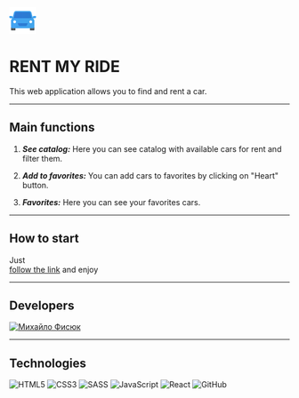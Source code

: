 ![logo](public/favicon.png)

# RENT MY RIDE

This web application allows you to find and rent a car.

---

## Main functions

1. **_See catalog:_** Here you can see catalog with available cars for rent and filter them.

2. **_Add to favorites:_** You can add cars to favorites by clicking on "Heart" button.

3. **_Favorites:_** Here you can see your favorites cars.

---

## How to start

Just  
[follow the link](https://slipuykamin.github.io/rent-my-ride)
and enjoy

---

## Developers

[![Михайло Фисюк](https://res.cloudinary.com/dsnmulvwe/image/upload/v1693939937/%D0%91%D0%B5%D0%B7_%D0%B8%D0%BC%D0%B5%D0%BD%D0%B8-1_hlpvw1.png)](https://github.com/SlipuyKamiN)

---

## Technologies

![HTML5](https://img.shields.io/badge/html5-%23E34F26.svg?style=for-the-badge&logo=html5&logoColor=white)
![CSS3](https://img.shields.io/badge/css3-%231572B6.svg?style=for-the-badge&logo=css3&logoColor=white)
![SASS](https://img.shields.io/badge/SASS-hotpink.svg?style=for-the-badge&logo=SASS&logoColor=white)
![JavaScript](https://img.shields.io/badge/javascript-%23323330.svg?style=for-the-badge&logo=javascript&logoColor=%23F7DF1E)
![React](https://img.shields.io/badge/react-%2320232a.svg?style=for-the-badge&logo=react&logoColor=%2361DAFB)
![GitHub](https://img.shields.io/badge/github-%23121011.svg?style=for-the-badge&logo=github&logoColor=white)
